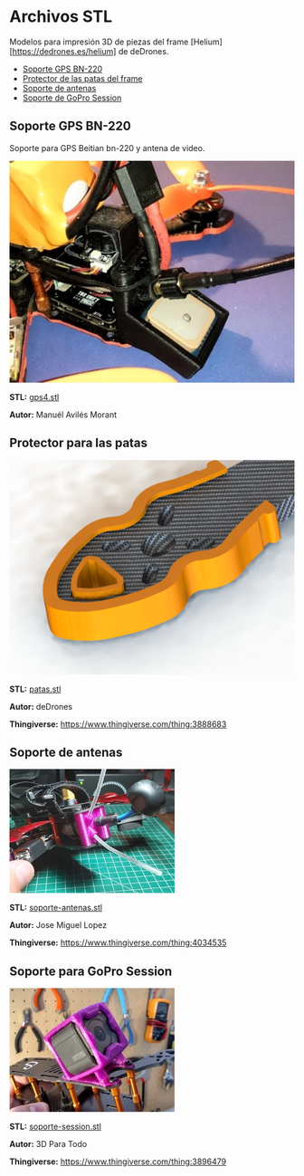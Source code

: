 # Archivos STL

Modelos para impresión 3D de piezas del frame [Helium][https://dedrones.es/helium] de deDrones.

* [Soporte GPS BN-220](#soporte-gps-bn-220)
* [Protector de las patas del frame](#protector-para-las-patas)
* [Soporte de antenas](#soporte-de-antenas)
* [Soporte de GoPro Session](#soporte-para-gopro-session)

## Soporte GPS BN-220

Soporte para GPS Beitian bn-220 y antena de video.

![](images/gps4.jpg)

**STL:** [gps4.stl](gps4.stl)

**Autor:** Manuél Avilés Morant

## Protector para las patas

![](images/protector-patas.png)

**STL:** [patas.stl](patas.stl)

**Autor:** deDrones

**Thingiverse:** https://www.thingiverse.com/thing:3888683

## Soporte de antenas

![](images/soporte-antenas.jpg)

**STL:** [soporte-antenas.stl](soporte-antenas.stl)

**Autor:** Jose Miguel Lopez

**Thingiverse:** https://www.thingiverse.com/thing:4034535

## Soporte para GoPro Session

![](images/soporte-session.jpg)

**STL:** [soporte-session.stl](soporte-session.stl)

**Autor:** 3D Para Todo

**Thingiverse:** https://www.thingiverse.com/thing:3896479

